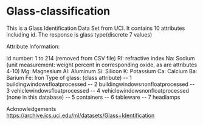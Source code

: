 # Glass-classification
This is a Glass Identification Data Set from UCI. It contains 10 attributes including id. The response is glass type(discrete 7 values)

Attribute Information:

Id number: 1 to 214 (removed from CSV file)
RI: refractive index
Na: Sodium (unit measurement: weight percent in corresponding oxide, as are attributes 4-10)
Mg: Magnesium
Al: Aluminum
Si: Silicon
K: Potassium
Ca: Calcium
Ba: Barium
Fe: Iron
Type of glass: (class attribute)
-- 1 buildingwindowsfloatprocessed -- 2 buildingwindowsnonfloatprocessed -- 3 vehiclewindowsfloatprocessed
-- 4 vehiclewindowsnonfloatprocessed (none in this database)
-- 5 containers
-- 6 tableware
-- 7 headlamps

Acknowledgements
https://archive.ics.uci.edu/ml/datasets/Glass+Identification
